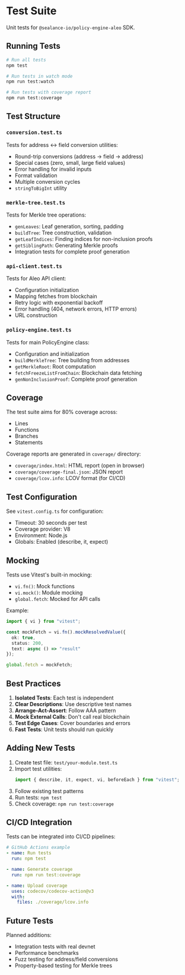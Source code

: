 # Test Suite

Unit tests for `@sealance-io/policy-engine-aleo` SDK.

## Running Tests

```bash
# Run all tests
npm test

# Run tests in watch mode
npm run test:watch

# Run tests with coverage report
npm run test:coverage
```

## Test Structure

### `conversion.test.ts`
Tests for address ↔ field conversion utilities:
- Round-trip conversions (address → field → address)
- Special cases (zero, small, large field values)
- Error handling for invalid inputs
- Format validation
- Multiple conversion cycles
- `stringToBigInt` utility

### `merkle-tree.test.ts`
Tests for Merkle tree operations:
- `genLeaves`: Leaf generation, sorting, padding
- `buildTree`: Tree construction, validation
- `getLeafIndices`: Finding indices for non-inclusion proofs
- `getSiblingPath`: Generating Merkle proofs
- Integration tests for complete proof generation

### `api-client.test.ts`
Tests for Aleo API client:
- Configuration initialization
- Mapping fetches from blockchain
- Retry logic with exponential backoff
- Error handling (404, network errors, HTTP errors)
- URL construction

### `policy-engine.test.ts`
Tests for main PolicyEngine class:
- Configuration and initialization
- `buildMerkleTree`: Tree building from addresses
- `getMerkleRoot`: Root computation
- `fetchFreezeListFromChain`: Blockchain data fetching
- `genNonInclusionProof`: Complete proof generation

## Coverage

The test suite aims for 80% coverage across:
- Lines
- Functions
- Branches
- Statements

Coverage reports are generated in `coverage/` directory:
- `coverage/index.html`: HTML report (open in browser)
- `coverage/coverage-final.json`: JSON report
- `coverage/lcov.info`: LCOV format (for CI/CD)

## Test Configuration

See `vitest.config.ts` for configuration:
- Timeout: 30 seconds per test
- Coverage provider: V8
- Environment: Node.js
- Globals: Enabled (describe, it, expect)

## Mocking

Tests use Vitest's built-in mocking:
- `vi.fn()`: Mock functions
- `vi.mock()`: Module mocking
- `global.fetch`: Mocked for API calls

Example:
```typescript
import { vi } from "vitest";

const mockFetch = vi.fn().mockResolvedValue({
  ok: true,
  status: 200,
  text: async () => "result"
});

global.fetch = mockFetch;
```

## Best Practices

1. **Isolated Tests**: Each test is independent
2. **Clear Descriptions**: Use descriptive test names
3. **Arrange-Act-Assert**: Follow AAA pattern
4. **Mock External Calls**: Don't call real blockchain
5. **Test Edge Cases**: Cover boundaries and errors
6. **Fast Tests**: Unit tests should run quickly

## Adding New Tests

1. Create test file: `test/your-module.test.ts`
2. Import test utilities:
   ```typescript
   import { describe, it, expect, vi, beforeEach } from "vitest";
   ```
3. Follow existing test patterns
4. Run tests: `npm test`
5. Check coverage: `npm run test:coverage`

## CI/CD Integration

Tests can be integrated into CI/CD pipelines:

```yaml
# GitHub Actions example
- name: Run tests
  run: npm test

- name: Generate coverage
  run: npm run test:coverage

- name: Upload coverage
  uses: codecov/codecov-action@v3
  with:
    files: ./coverage/lcov.info
```

## Future Tests

Planned additions:
- Integration tests with real devnet
- Performance benchmarks
- Fuzz testing for address/field conversions
- Property-based testing for Merkle trees
